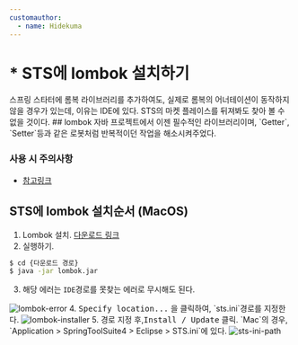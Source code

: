 ```yaml
---
customauthor:
  - name: Hidekuma
---
```

# * STS에 lombok 설치하기
<Author/>
스프링 스타터에 롬복 라이브러리를 추가하여도, 실제로 롬복의 어너테이션이 동작하지 않을 경우가 있는데, 이유는 IDE에 있다. STS의 마켓 플레이스를 뒤져봐도 찾아 볼 수 없을 것이다.
## lombok
자바 프로젝트에서 이젠 필수적인 라이브러리이며, `Getter`, `Setter`등과 같은 로봇처럼 반복적이던 작업을 해소시켜주었다. 

### 사용 시 주의사항
- [참고링크](http://kwonnam.pe.kr/wiki/java/lombok/pitfall)

## STS에 lombok 설치순서 (MacOS)
1. Lombok 설치. [다운로드 링크](https://projectlombok.org/download.html)
2. 실행하기.
```bash
$ cd {다운로드 경로}
$ java -jar lombok.jar
```
3. 해당 에러는 `IDE`경로를 못찾는 에러로 무시해도 된다.
<img :src="$withBase('/sts-with-lombok/lombok-error.png')" alt="lombok-error">
4. <kbd>Specify location...</kbd> 을 클릭하여, `sts.ini`경로를 지정한다.
<img :src="$withBase('/sts-with-lombok/lombok-installer.png')" alt="lombok-installer">
5. 경로 지정 후,<kbd>Install / Update</kbd> 클릭. `Mac`의 경우, `Application > SpringToolSuite4 > Eclipse > STS.ini`에 있다.
<img :src="$withBase('/sts-with-lombok/sts-ini-path.png')" alt="sts-ini-path">
